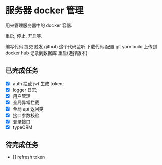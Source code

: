 <!--
 * @Author: your name
 * @Date: 2021-11-16 17:45:53
 * @LastEditTime: 2022-01-17 11:16:18
 * @LastEditors: jack-pearson
 * @Description: 打开koroFileHeader查看配置 进行设置: https://github.com/OBKoro1/koro1FileHeader/wiki/%E9%85%8D%E7%BD%AE
 * @FilePath: /server-cluster/README.md
-->

# 服务器 docker 管理

用来管理服务器中的 docker 容器.

重启, 停止, 开启等.

编写代码
提交
触发 github
这个代码监听
下载代码
配置 git
yarn
build
上传到 docker hub
记录到数据库
重启(选择版本)

## 已完成任务

- [X] auth 拦截 jwt 生成 token;
- [X] logger 日志;
- [X] 用户管理
- [X] 全局异常拦截
- [X] 全局 api 返回类
- [X] 接口参数校验
- [X] 登录接口
- [x] typeORM

## 待完成任务

- [] refresh token
